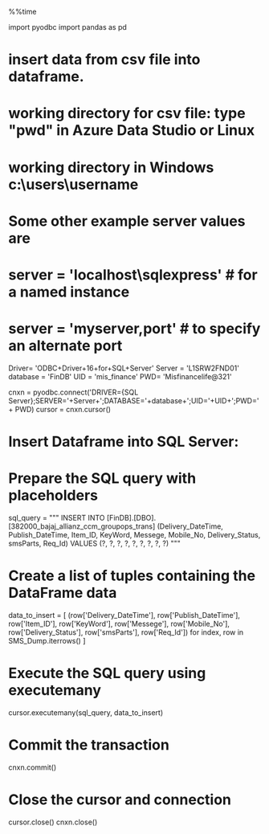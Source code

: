 %%time

import pyodbc
import pandas as pd
# insert data from csv file into dataframe.
# working directory for csv file: type "pwd" in Azure Data Studio or Linux
# working directory in Windows c:\users\username
# Some other example server values are
# server = 'localhost\sqlexpress' # for a named instance
# server = 'myserver,port' # to specify an alternate port
Driver= 'ODBC+Driver+16+for+SQL+Server'
Server = 'L1SRW2FND01'
database = 'FinDB'
UID = 'mis_finance'
PWD= 'Misfinancelife@321'

cnxn = pyodbc.connect('DRIVER={SQL Server};SERVER='+Server+';DATABASE='+database+';UID='+UID+';PWD='+ PWD)
cursor = cnxn.cursor()
# Insert Dataframe into SQL Server:
# Prepare the SQL query with placeholders
sql_query = """
    INSERT INTO [FinDB].[DBO].[382000_bajaj_allianz_ccm_groupops_trans]
    (Delivery_DateTime, Publish_DateTime, Item_ID, KeyWord,
       Messege, Mobile_No, Delivery_Status, smsParts, Req_Id) 
    VALUES (?, ?, ?, ?, ?, ?, ?, ?, ?)
"""

# Create a list of tuples containing the DataFrame data
data_to_insert = [
    (row['Delivery_DateTime'], row['Publish_DateTime'], row['Item_ID'], 
                   row['KeyWord'], row['Messege'], row['Mobile_No'], row['Delivery_Status'], 
                   row['smsParts'], row['Req_Id'])
    for index, row in SMS_Dump.iterrows()
]

# Execute the SQL query using executemany
cursor.executemany(sql_query, data_to_insert)

# Commit the transaction
cnxn.commit()

# Close the cursor and connection
cursor.close()
cnxn.close()
